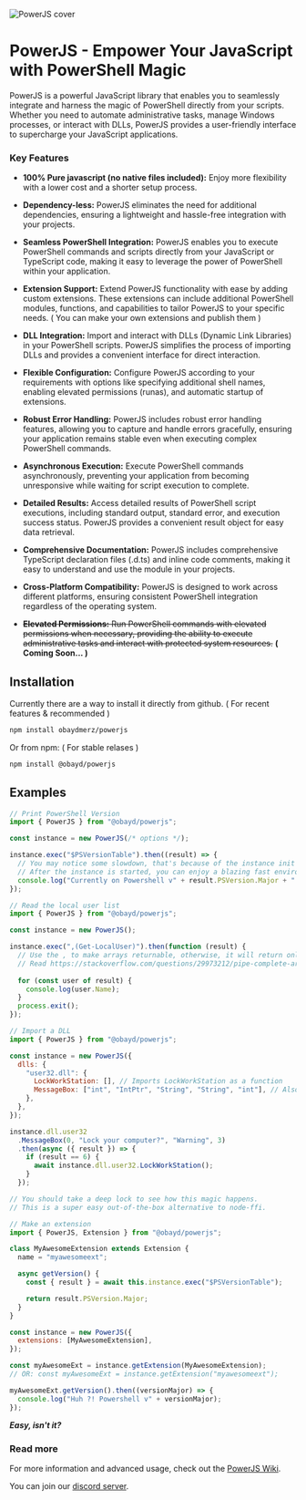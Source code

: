![PowerJS cover](https://raw.githubusercontent.com/obaydmerz/powerjs/master/docs/cover.png)

# PowerJS - Empower Your JavaScript with PowerShell Magic

PowerJS is a powerful JavaScript library that enables you to seamlessly integrate and harness the magic of PowerShell directly from your scripts. Whether you need to automate administrative tasks, manage Windows processes, or interact with DLLs, PowerJS provides a user-friendly interface to supercharge your JavaScript applications.

### Key Features

- **100% Pure javascript (no native files included):** Enjoy more flexibility with a lower cost and a shorter setup process.

- **Dependency-less:** PowerJS eliminates the need for additional dependencies, ensuring a lightweight and hassle-free integration with your projects.

- **Seamless PowerShell Integration:** PowerJS enables you to execute PowerShell commands and scripts directly from your JavaScript or TypeScript code, making it easy to leverage the power of PowerShell within your application.

- **Extension Support:** Extend PowerJS functionality with ease by adding custom extensions. These extensions can include additional PowerShell modules, functions, and capabilities to tailor PowerJS to your specific needs. ( You can make your own extensions and publish them )

- **DLL Integration:** Import and interact with DLLs (Dynamic Link Libraries) in your PowerShell scripts. PowerJS simplifies the process of importing DLLs and provides a convenient interface for direct interaction.

- **Flexible Configuration:** Configure PowerJS according to your requirements with options like specifying additional shell names, enabling elevated permissions (runas), and automatic startup of extensions.

- **Robust Error Handling:** PowerJS includes robust error handling features, allowing you to capture and handle errors gracefully, ensuring your application remains stable even when executing complex PowerShell commands.

- **Asynchronous Execution:** Execute PowerShell commands asynchronously, preventing your application from becoming unresponsive while waiting for script execution to complete.

- **Detailed Results:** Access detailed results of PowerShell script executions, including standard output, standard error, and execution success status. PowerJS provides a convenient result object for easy data retrieval.

- **Comprehensive Documentation:** PowerJS includes comprehensive TypeScript declaration files (.d.ts) and inline code comments, making it easy to understand and use the module in your projects.

- **Cross-Platform Compatibility:** PowerJS is designed to work across different platforms, ensuring consistent PowerShell integration regardless of the operating system.

- ~~**Elevated Permissions:** Run PowerShell commands with elevated permissions when necessary, providing the ability to execute administrative tasks and interact with protected system resources.~~ **( Coming Soon... )**

## Installation

Currently there are a way to install it directly from github.
( For recent features & recommended )

```bash
npm install obaydmerz/powerjs
```

Or from npm:
( For stable relases )
```bash
npm install @obayd/powerjs
```

## Examples

```javascript
// Print PowerShell Version
import { PowerJS } from "@obayd/powerjs";

const instance = new PowerJS(/* options */);

instance.exec("$PSVersionTable").then((result) => {
  // You may notice some slowdown, that's because of the instance init process.
  // After the instance is started, you can enjoy a blazing fast environnement!
  console.log("Currently on Powershell v" + result.PSVersion.Major + "!");
});
```

```javascript
// Read the local user list
import { PowerJS } from "@obayd/powerjs";

const instance = new PowerJS();

instance.exec(",(Get-LocalUser)").then(function (result) {
  // Use the , to make arrays returnable, otherwise, it will return only the first item
  // Read https://stackoverflow.com/questions/29973212/pipe-complete-array-objects-instead-of-array-items-one-at-a-time
  
  for (const user of result) {
    console.log(user.Name);
  }
  process.exit();
});
```

```javascript
// Import a DLL
import { PowerJS } from "@obayd/powerjs";

const instance = new PowerJS({
  dlls: {
    "user32.dll": {
      LockWorkStation: [], // Imports LockWorkStation as a function
      MessageBox: ["int", "IntPtr", "String", "String", "int"], // Also a function, Please note that the first item is the function type.
    },
  },
});

instance.dll.user32
  .MessageBox(0, "Lock your computer?", "Warning", 3)
  .then(async ({ result }) => {
    if (result == 6) {
      await instance.dll.user32.LockWorkStation();
    }
  });

// You should take a deep lock to see how this magic happens.
// This is a super easy out-of-the-box alternative to node-ffi.
```

```javascript
// Make an extension
import { PowerJS, Extension } from "@obayd/powerjs";

class MyAwesomeExtension extends Extension {
  name = "myawesomeext";

  async getVersion() {
    const { result } = await this.instance.exec("$PSVersionTable");

    return result.PSVersion.Major;
  }
}

const instance = new PowerJS({
  extensions: [MyAwesomeExtension],
});

const myAwesomeExt = instance.getExtension(MyAwesomeExtension);
// OR: const myAwesomeExt = instance.getExtension("myawesomeext");

myAwesomeExt.getVersion().then((versionMajor) => {
  console.log("Huh ?! Powershell v" + versionMajor);
});
```

**_Easy, isn't it?_**

### Read more

For more information and advanced usage, check out the [PowerJS Wiki](https://powerjs.gitbook.io/powerjs/).

You can join our [discord server](https://discord.gg/2xZEbG4Mb2).
